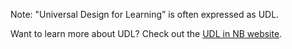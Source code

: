 Note: "Universal Design for Learning” is often expressed as UDL.&#x20;

Want to learn more about UDL? Check out the [UDL in NB website](https://udl.nbed.ca/).
